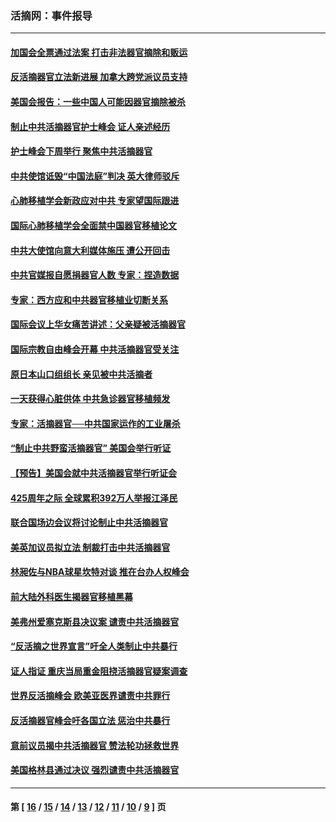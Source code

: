 ### 活摘网：事件报导
---
#### [加国会全票通过法案 打击非法器官摘除和贩运](../../pages/nf5877/n13884924.md?02110430) 
#### [反活摘器官立法新进展 加拿大跨党派议员支持](../../pages/nf5877/n13876061.md?02110430) 
#### [美国会报告：一些中国人可能因器官摘除被杀](../../pages/nf5877/n13867964.md?02110430) 
#### [制止中共活摘器官护士峰会 证人亲述经历](../../pages/nf5877/n13859007.md?02110430) 
#### [护士峰会下周举行 聚焦中共活摘器官](../../pages/nf5877/n13855418.md?02110430) 
#### [中共使馆诋毁“中国法庭”判决 英大律师驳斥](../../pages/nf5877/n13833945.md?02110430) 
#### [心肺移植学会新政应对中共 专家望国际跟进](../../pages/nf5877/n13829043.md?02110430) 
#### [国际心肺移植学会全面禁中国器官移植论文](../../pages/nf5877/n13827785.md?02110430) 
#### [中共大使馆向意大利媒体施压 遭公开回击](../../pages/nf5877/n13826038.md?02110430) 
#### [中共官媒报自愿捐器官人数 专家：捏造数据](../../pages/nf5877/n13814130.md?02110430) 
#### [专家：西方应和中共器官移植业切断关系](../../pages/nf5877/n13772828.md?02110430) 
#### [国际会议上华女痛苦讲述：父亲疑被活摘器官](../../pages/nf5877/n13771583.md?02110430) 
#### [国际宗教自由峰会开幕 中共活摘器官受关注](../../pages/nf5877/n13769995.md?02110430) 
#### [原日本山口组组长 亲见被中共活摘者](../../pages/nf5877/n13767360.md?02110430) 
#### [一天获得心脏供体 中共急诊器官移植频发](../../pages/nf5877/n13764689.md?02110430) 
#### [专家：活摘器官──中共国家运作的工业屠杀](../../pages/nf5877/n13761178.md?02110430) 
#### [“制止中共野蛮活摘器官” 美国会举行听证](../../pages/nf5877/n13735831.md?02110430) 
#### [【预告】美国会就中共活摘器官举行听证会](../../pages/nf5877/n13732843.md?02110430) 
#### [425周年之际 全球累积392万人举报江泽民](../../pages/nf5877/n13719232.md?02110430) 
#### [联合国场边会议将讨论制止中共活摘器官](../../pages/nf5877/n13656361.md?02110430) 
#### [美英加议员拟立法 制裁打击中共活摘器官](../../pages/nf5877/n13430251.md?02110430) 
#### [林昶佐与NBA球星坎特对谈 推在台办人权峰会](../../pages/nf5877/n13414467.md?02110430) 
#### [前大陆外科医生揭器官移植黑幕](../../pages/nf5877/n13401416.md?02110430) 
#### [美弗州爱塞克斯县决议案 谴责中共活摘器官](../../pages/nf5877/n13320919.md?02110430) 
#### [“反活摘之世界宣言”吁全人类制止中共暴行](../../pages/nf5877/n13259730.md?02110430) 
#### [证人指证 重庆当局重金阻挠活摘器官疑案调查](../../pages/nf5877/n13259127.md?02110430) 
#### [世界反活摘峰会 欧美亚医界谴责中共罪行](../../pages/nf5877/n13253550.md?02110430) 
#### [反活摘器官峰会吁各国立法 惩治中共暴行](../../pages/nf5877/n13245052.md?02110430) 
#### [意前议员揭中共活摘器官 赞法轮功拯救世界](../../pages/nf5877/n13203445.md?02110430) 
#### [美国格林县通过决议 强烈谴责中共活摘器官](../../pages/nf5877/n13119367.md?02110430) 

---
#### 第 [ [16](./16.md?02110430) / [15](./15.md?02110430) / [14](./14.md?02110430) / [13](./13.md?02110430) / [12](./12.md?02110430) / [11](./11.md?02110430) / [10](./10.md?02110430) / [9](./9.md?02110430) ] 页

